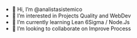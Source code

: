 - 👋 Hi, I’m @analistasistemico
- 👀 I’m interested in Projects Quality and WebDev
- 🌱 I’m currently learning Lean 6Sigma / Node.Js
- 💞️ I’m looking to collaborate on Improve Process 


<!---
analistasistemico/analistasistemico is a ✨ special ✨ repository because its `README.md` (this file) appears on your GitHub profile.
You can click the Preview link to take a look at your changes.
--->
